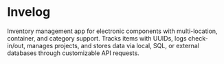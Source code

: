 # Invelog
Inventory management app for electronic components with multi-location, container, and category support. Tracks items with UUIDs, logs check-in/out, manages projects, and stores data via local, SQL, or external databases through customizable API requests.

